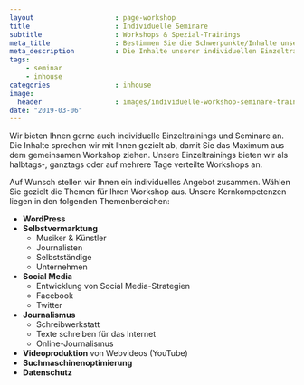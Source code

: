 ```yaml
---
layout                    : page-workshop
title                     : Individuelle Seminare
subtitle                  : Workshops & Spezial-Trainings
meta_title                : Bestimmen Sie die Schwerpunkte/Inhalte unser individuellen Trainings
meta_description          : Die Inhalte unserer individuellen Einzeltrainings in WordPress, SEO oder Social Media bestimmen Sie. Gerne kombinieren und erweitern wir die Einzelthemen.
tags:
    - seminar
    - inhouse
categories                : inhouse
image:
  header                  : images/individuelle-workshop-seminare-trainings.jpg
date: "2019-03-06"
---
```

Wir bieten Ihnen gerne auch individuelle Einzeltrainings und Seminare an. Die Inhalte sprechen wir mit Ihnen gezielt ab, damit Sie das Maximum aus dem gemeinsamen Workshop ziehen. Unsere Einzeltrainings bieten wir als halbtags-, ganztags oder auf mehrere Tage verteilte Workshops an.
<!-- readmore -->

Auf Wunsch stellen wir Ihnen ein individuelles Angebot zusammen. Wählen Sie gezielt die Themen für Ihren Workshop aus. Unsere Kernkompetenzen liegen in den folgenden Themenbereichen:

-   **WordPress**
-   **Selbstvermarktung**
    -   Musiker & Künstler
    -   Journalisten
    -   Selbstständige
    -   Unternehmen
-   **Social Media**
    -   Entwicklung von Social Media-Strategien
    -   Facebook
    -   Twitter
-   **Journalismus**
    -   Schreibwerkstatt
    -   Texte schreiben für das Internet
    -   Online-Journalismus
-   **Videoproduktion** von Webvideos (YouTube)
-   **Suchmaschinenoptimierung**
-   **Datenschutz**
